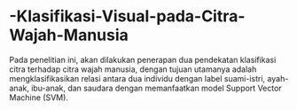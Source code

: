 # -Klasifikasi-Visual-pada-Citra-Wajah-Manusia
Pada penelitian ini, akan dilakukan penerapan dua pendekatan klasifikasi citra terhadap citra wajah manusia, dengan tujuan utamanya adalah mengklasifikasikan relasi antara dua individu dengan label suami-istri, ayah-anak, ibu-anak, dan saudara dengan memanfaatkan model Support Vector Machine (SVM). 
